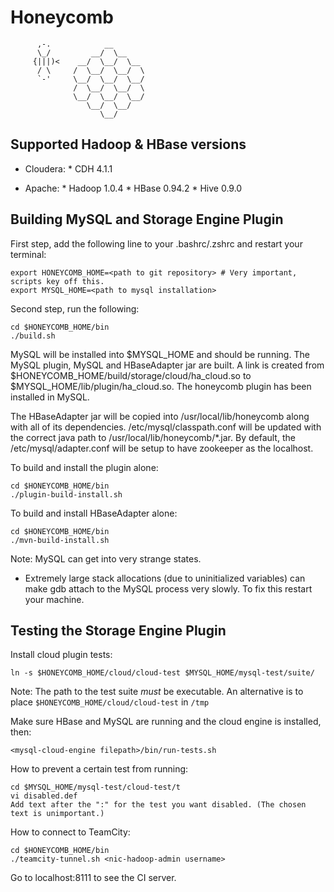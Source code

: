 Honeycomb
==================

```
      ,-.            __
      \_/         __/  \__
     {|||)<    __/  \__/  \__
      / \     /  \__/  \__/  \
      `-'     \__/  \__/  \__/
              /  \__/  \__/  \
              \__/  \__/  \__/
                 \__/  \__/
                    \__/

```


Supported Hadoop & HBase versions
---------------------------------

* Cloudera:
      * CDH 4.1.1

* Apache:
      * Hadoop 1.0.4
      * HBase 0.94.2
      * Hive 0.9.0

Building MySQL and Storage Engine Plugin
----------------------------------------

First step, add the following line to your .bashrc/.zshrc and restart your terminal:
    
    export HONEYCOMB_HOME=<path to git repository> # Very important, scripts key off this.
    export MYSQL_HOME=<path to mysql installation>

Second step, run the following:

    cd $HONEYCOMB_HOME/bin
    ./build.sh

MySQL will be installed into $MYSQL_HOME and should be running.
The MySQL plugin, MySQL and HBaseAdapter jar are built. 
A link is created from $HONEYCOMB_HOME/build/storage/cloud/ha_cloud.so to $MYSQL_HOME/lib/plugin/ha_cloud.so.
The honeycomb plugin has been installed in MySQL.


The HBaseAdapter jar will be copied into /usr/local/lib/honeycomb along with all of its dependencies. 
/etc/mysql/classpath.conf will be updated with the correct java path to /usr/local/lib/honeycomb/*.jar. 
By default, the /etc/mysql/adapter.conf will be setup to have zookeeper as the localhost.

To build and install the plugin alone:

    cd $HONEYCOMB_HOME/bin
    ./plugin-build-install.sh

To build and install HBaseAdapter alone:

    cd $HONEYCOMB_HOME/bin
    ./mvn-build-install.sh

Note: MySQL can get into very strange states.
    
* Extremely large stack allocations (due to uninitialized variables) can make gdb attach to the MySQL process very slowly. To fix this restart your machine.


Testing the Storage Engine Plugin
-----------------------------

Install cloud plugin tests:

    ln -s $HONEYCOMB_HOME/cloud/cloud-test $MYSQL_HOME/mysql-test/suite/

Note: The path to the test suite *must* be executable. An alternative is to place `$HONEYCOMB_HOME/cloud/cloud-test` in `/tmp`

Make sure HBase and MySQL are running and the cloud engine is installed, then:

    <mysql-cloud-engine filepath>/bin/run-tests.sh

How to prevent a certain test from running:
    
    cd $MYSQL_HOME/mysql-test/cloud-test/t
    vi disabled.def
    Add text after the ":" for the test you want disabled. (The chosen text is unimportant.)

How to connect to TeamCity:

    cd $HONEYCOMB_HOME/bin
    ./teamcity-tunnel.sh <nic-hadoop-admin username>

Go to localhost:8111 to see the CI server.

